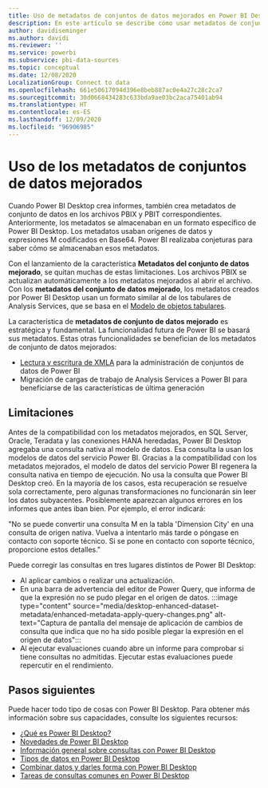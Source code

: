 ```yaml
---
title: Uso de metadatos de conjuntos de datos mejorados en Power BI Desktop
description: En este artículo se describe cómo usar metadatos de conjunto de datos mejorado en Power BI.
author: davidiseminger
ms.author: davidi
ms.reviewer: ''
ms.service: powerbi
ms.subservice: pbi-data-sources
ms.topic: conceptual
ms.date: 12/08/2020
LocalizationGroup: Connect to data
ms.openlocfilehash: 661e50617094d396e8beb887ac0e4a27c28c2ca7
ms.sourcegitcommit: 30d0668434283c633bda9ae03bc2aca75401ab94
ms.translationtype: HT
ms.contentlocale: es-ES
ms.lasthandoff: 12/09/2020
ms.locfileid: "96906985"
---
```

# <a name="using-enhanced-dataset-metadata"></a>Uso de los metadatos de conjuntos de datos mejorados

Cuando Power BI Desktop crea informes, también crea metadatos de conjunto de datos en los archivos PBIX y PBIT correspondientes. Anteriormente, los metadatos se almacenaban en un formato específico de Power BI Desktop. Los metadatos usaban orígenes de datos y expresiones M codificados en Base64. Power BI realizaba conjeturas para saber cómo se almacenaban esos metadatos.

Con el lanzamiento de la característica **Metadatos del conjunto de datos mejorado**, se quitan muchas de estas limitaciones. Los archivos PBIX se actualizan automáticamente a los metadatos mejorados al abrir el archivo. Con los **metadatos del conjunto de datos mejorado**, los metadatos creados por Power BI Desktop usan un formato similar al de los tabulares de Analysis Services, que se basa en el [Modelo de objetos tabulares](/analysis-services/tom/introduction-to-the-tabular-object-model-tom-in-analysis-services-amo).


La característica de **metadatos de conjunto de datos mejorado** es estratégica y fundamental. La funcionalidad futura de Power BI se basará sus metadatos. Estas otras funcionalidades se benefician de los metadatos de conjunto de datos mejorados:

- [Lectura y escritura de XMLA](/power-platform-release-plan/2019wave2/business-intelligence/xmla-readwrite) para la administración de conjuntos de datos de Power BI
- Migración de cargas de trabajo de Analysis Services a Power BI para beneficiarse de las características de última generación

## <a name="limitations"></a>Limitaciones
Antes de la compatibilidad con los metadatos mejorados, en SQL Server, Oracle, Teradata y las conexiones HANA heredadas, Power BI Desktop agregaba una consulta nativa al modelo de datos. Esa consulta la usan los modelos de datos del servicio Power BI. Gracias a la compatibilidad con los metadatos mejorados, el modelo de datos del servicio Power BI regenera la consulta nativa en tiempo de ejecución. No usa la consulta que Power BI Desktop creó. En la mayoría de los casos, esta recuperación se resuelve sola correctamente, pero algunas transformaciones no funcionarán sin leer los datos subyacentes. Posiblemente aparezcan algunos errores en los informes que antes iban bien. Por ejemplo, el error indicará: 

"No se puede convertir una consulta M en la tabla 'Dimension City' en una consulta de origen nativa. Vuelva a intentarlo más tarde o póngase en contacto con soporte técnico. Si se pone en contacto con soporte técnico, proporcione estos detalles." 

Puede corregir las consultas en tres lugares distintos de Power BI Desktop:

- Al aplicar cambios o realizar una actualización.
- En una barra de advertencia del editor de Power Query, que informa de que la expresión no se pudo plegar en el origen de datos.
    :::image type="content" source="media/desktop-enhanced-dataset-metadata/enhanced-metadata-apply-query-changes.png" alt-text="Captura de pantalla del mensaje de aplicación de cambios de consulta que indica que no ha sido posible plegar la expresión en el origen de datos":::
- Al ejecutar evaluaciones cuando abre un informe para comprobar si tiene consultas no admitidas. Ejecutar estas evaluaciones puede repercutir en el rendimiento.


## <a name="next-steps"></a>Pasos siguientes

Puede hacer todo tipo de cosas con Power BI Desktop. Para obtener más información sobre sus capacidades, consulte los siguientes recursos:

* [¿Qué es Power BI Desktop?](../fundamentals/desktop-what-is-desktop.md)
* [Novedades de Power BI Desktop](../fundamentals/desktop-latest-update.md)
* [Información general sobre consultas con Power BI Desktop](../transform-model/desktop-query-overview.md)
* [Tipos de datos en Power BI Desktop](desktop-data-types.md)
* [Combinar datos y darles forma con Power BI Desktop](desktop-shape-and-combine-data.md)
* [Tareas de consultas comunes en Power BI Desktop](../transform-model/desktop-common-query-tasks.md)
